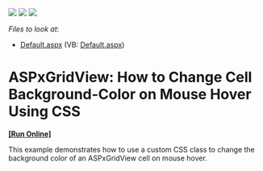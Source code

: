 <!-- default badges list -->
![](https://img.shields.io/endpoint?url=https://codecentral.devexpress.com/api/v1/VersionRange/128533509/12.1.6%2B)
[![](https://img.shields.io/badge/Open_in_DevExpress_Support_Center-FF7200?style=flat-square&logo=DevExpress&logoColor=white)](https://supportcenter.devexpress.com/ticket/details/E20046)
[![](https://img.shields.io/badge/📖_How_to_use_DevExpress_Examples-e9f6fc?style=flat-square)](https://docs.devexpress.com/GeneralInformation/403183)
<!-- default badges end -->
<!-- default file list -->
*Files to look at*:

* [Default.aspx](./CS/WebSite/Default.aspx) (VB: [Default.aspx](./VB/WebSite/Default.aspx))
<!-- default file list end -->
# ASPxGridView: How to Change Cell Background-Color on Mouse Hover Using CSS
<!-- run online -->
**[[Run Online]](https://codecentral.devexpress.com/e20046)**
<!-- run online end -->


<p>This example demonstrates how to use a custom CSS class to change the background color of an ASPxGridView cell on mouse hover.</p>

<br/>


